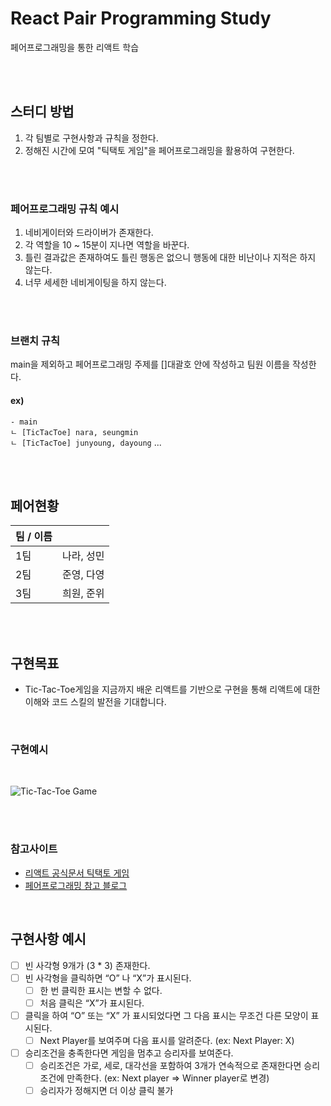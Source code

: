 # React Pair Programming Study

페어프로그래밍을 통한 리액트 학습

<br>
<br>

## 스터디 방법

1. 각 팀별로 구현사항과 규칙을 정한다.
2. 정해진 시간에 모여 "틱택토 게임"을 페어프로그래밍을 활용하여 구현한다.

<br>
<br>

### 페어프로그래밍 규칙 예시

1. 네비게이터와 드라이버가 존재한다.
2. 각 역할을 10 ~ 15분이 지나면 역할을 바꾼다.
3. 틀린 결과값은 존재하여도 틀린 행동은 없으니 행동에 대한 비난이나 지적은 하지 않는다.
4. 너무 세세한 네비게이팅을 하지 않는다.

<br>
<br>

### 브랜치 규칙

main을 제외하고 페어프로그래밍 주제를 []대괄호 안에 작성하고 팀원 이름을 작성한다.

#### ex)

`- main` <br/>
`ㄴ [TicTacToe] nara, seungmin` <br/>
`ㄴ [TicTacToe] junyoung, dayoung` ...

<br>
<br>

## 페어현황

| 팀 / 이름 |            |
| --------- | ---------- |
| 1팀       | 나라, 성민 |
| 2팀       | 준영, 다영 |
| 3팀       | 희원, 준위 |

<br>
<br>

## 구현목표

- Tic-Tac-Toe게임을 지금까지 배운 리액트를 기반으로 구현을 통해 리액트에 대한 이해와 코드 스킬의 발전을 기대합니다.

<br>

### 구현예시

<br>

![Tic-Tac-Toe Game](./public/tictactoe.gif)

<br>
<br>

### 참고사이트

- [리액트 공식문서 틱택토 게임](https://ko.react.dev/learn/tutorial-tic-tac-toe)
- [페어프로그래밍 참고 블로그](https://velog.io/@congaweb/Pair-Programing)

<br>

## 구현사항 예시

- [ ] 빈 사각형 9개가 (3 \* 3) 존재한다.
- [ ] 빈 사각형을 클릭하면 “O” 나 “X”가 표시된다.
  - [ ] 한 번 클릭한 표시는 변할 수 없다.
  - [ ] 처음 클릭은 “X”가 표시된다.
- [ ] 클릭을 하여 “O” 또는 “X” 가 표시되었다면 그 다음 표시는 무조건 다른 모양이 표시된다.
  - [ ] Next Player를 보여주며 다음 표시를 알려준다. (ex: Next Player: X)
- [ ] 승리조건을 충족한다면 게임을 멈추고 승리자를 보여준다.
  - [ ] 승리조건은 가로, 세로, 대각선을 포함하여 3개가 연속적으로 존재한다면 승리조건에 만족한다. (ex: Next player ⇒ Winner player로 변경)
  - [ ] 승리자가 정해지면 더 이상 클릭 불가
